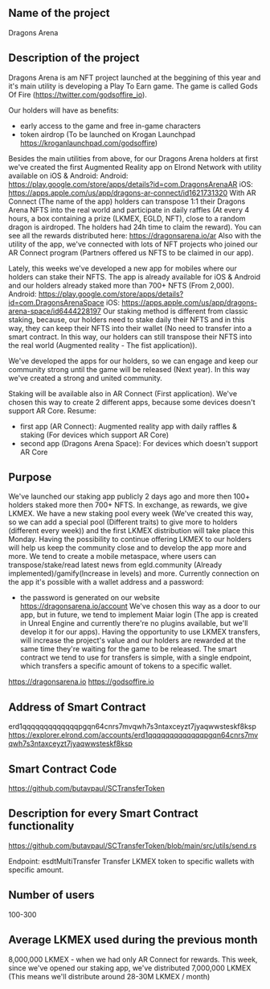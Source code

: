 ## Name of the project
Dragons Arena

## Description of the project
Dragons Arena is am NFT project launched at the beggining of this year and it's main utility is developing a Play To Earn game. The game is called Gods Of Fire (https://twitter.com/godsoffire_io). 

Our holders will have as benefits:
- early access to the game and free in-game characters
- token airdrop (To be launched on Krogan Launchpad https://kroganlaunchpad.com/godsoffire) 

Besides the main utilities from above, for our Dragons Arena holders at first we've created the first Augmented Reality app on Elrond Network with utility available on iOS & Android:
Android: https://play.google.com/store/apps/details?id=com.DragonsArenaAR
iOS: https://apps.apple.com/us/app/dragons-ar-connect/id1621731320
With AR Connect (The name of the app) holders can transpose 1:1 their Dragons Arena NFTS into the real world and participate in daily raffles (At every 4 hours, a box containing a prize (LKMEX, EGLD, NFT), close to a random dragon is airdroped. The holders had 24h time to claim the reward). You can see all the rewards distributed here: https://dragonsarena.io/ar
Also with the utility of the app, we've connected with lots of NFT projects who joined our AR Connect program (Partners offered us NFTS to be claimed in our app).


Lately, this weeks we've developed a new app for mobiles where our holders can stake their NFTS. The app is already available for iOS & Android and our holders already staked more than 700+ NFTS (From 2,000).
Android: https://play.google.com/store/apps/details?id=com.DragonsArenaSpace
iOS: https://apps.apple.com/us/app/dragons-arena-space/id6444228197
Our staking method is different from classic staking, because, our holders need to stake daily their NFTS and in this way, they can keep their NFTS into their wallet (No need to transfer into a smart contract. In this way, our holders can still transpose their NFTS into the real world (Augmented reality - The fist application)).

We've developed the apps for our holders, so we can engage and keep our community strong until the game will be released (Next year). In this way we've created a strong and united community.

Staking will be available also in AR Connect (First application). We've chosen this way to create 2 different apps, because some devices doesn't support AR Core.
Resume: 
- first app (AR Connect): Augmented reality app with daily raffles & staking (For devices which support AR Core)
- second app (Dragons Arena Space): For devices which doesn't support AR Core


## Purpose
We've launched our staking app publicly 2 days ago and more then 100+ holders staked more then 700+ NFTS.
In exchange, as rewards, we give LKMEX.
We have a new staking pool every week (We've created this way, so we can add a special pool (Different traits) to give more to holders (different every week)) and the first LKMEX distribution will take place this Monday.
Having the possibility to continue offering LKMEX to our holders will help us keep the community close and to develop the app more and more. We tend to create a mobile metaspace, where users can transpose/stake/read latest news from egld.community (Already implemented)/gamify(Increase in levels) and more.
Currently connection on the app it's possible with a wallet address and a password:
- the password is generated on our website https://dragonsarena.io/account
We've chosen this way as a door to our app, but in future, we tend to implement Maiar login (The app is created in Unreal Engine and currently there're no plugins available, but we'll develop it for our apps).
Having the opportunity to use LKMEX transfers, will increase the project's value and our holders are rewarded at the same time they're waiting for the game to be released.
The smart contract we tend to use for transfers is simple, with a single endpoint, which transfers a specific amount of tokens to a specific wallet.

https://dragonsarena.io
https://godsoffire.io

## Address of Smart Contract
erd1qqqqqqqqqqqqqpgqn64cnrs7mvqwh7s3ntaxceyzt7jyaqwwsteskf8ksp
https://explorer.elrond.com/accounts/erd1qqqqqqqqqqqqqpgqn64cnrs7mvqwh7s3ntaxceyzt7jyaqwwsteskf8ksp

## Smart Contract Code
https://github.com/butavpaul/SCTransferToken

## Description for every Smart Contract functionality
https://github.com/butavpaul/SCTransferToken/blob/main/src/utils/send.rs

Endpoint: esdtMultiTransfer
Transfer LKMEX token to specific wallets with specific amount.

## Number of users
100-300

## Average LKMEX used during the previous month
8,000,000 LKMEX - when we had only AR Connect for rewards. This week, since we've opened our staking app, we've distributed 7,000,000 LKMEX (This means we'll distribute around 28-30M LKMEX / month)
